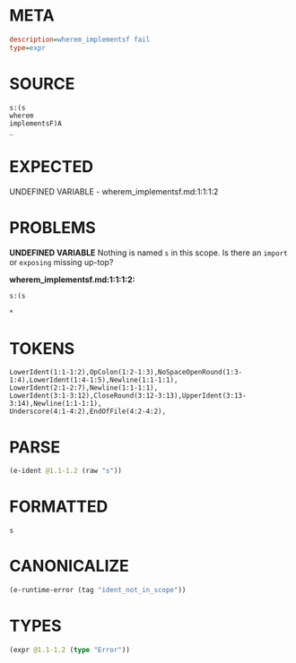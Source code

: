 # META
~~~ini
description=wherem_implementsf fail
type=expr
~~~
# SOURCE
~~~roc
s:(s
wherem
implementsF)A
_
~~~
# EXPECTED
UNDEFINED VARIABLE - wherem_implementsf.md:1:1:1:2
# PROBLEMS
**UNDEFINED VARIABLE**
Nothing is named `s` in this scope.
Is there an `import` or `exposing` missing up-top?

**wherem_implementsf.md:1:1:1:2:**
```roc
s:(s
```
^


# TOKENS
~~~zig
LowerIdent(1:1-1:2),OpColon(1:2-1:3),NoSpaceOpenRound(1:3-1:4),LowerIdent(1:4-1:5),Newline(1:1-1:1),
LowerIdent(2:1-2:7),Newline(1:1-1:1),
LowerIdent(3:1-3:12),CloseRound(3:12-3:13),UpperIdent(3:13-3:14),Newline(1:1-1:1),
Underscore(4:1-4:2),EndOfFile(4:2-4:2),
~~~
# PARSE
~~~clojure
(e-ident @1.1-1.2 (raw "s"))
~~~
# FORMATTED
~~~roc
s
~~~
# CANONICALIZE
~~~clojure
(e-runtime-error (tag "ident_not_in_scope"))
~~~
# TYPES
~~~clojure
(expr @1.1-1.2 (type "Error"))
~~~
